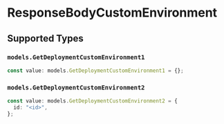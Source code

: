 # ResponseBodyCustomEnvironment


## Supported Types

### `models.GetDeploymentCustomEnvironment1`

```typescript
const value: models.GetDeploymentCustomEnvironment1 = {};
```

### `models.GetDeploymentCustomEnvironment2`

```typescript
const value: models.GetDeploymentCustomEnvironment2 = {
  id: "<id>",
};
```

